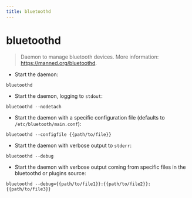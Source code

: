 ```yaml
---
title: bluetoothd
---
```

# bluetoothd

> Daemon to manage bluetooth devices.
> More information: <https://manned.org/bluetoothd>.

- Start the daemon:

`bluetoothd`

- Start the daemon, logging to `stdout`:

`bluetoothd --nodetach`

- Start the daemon with a specific configuration file (defaults to `/etc/bluetooth/main.conf`):

`bluetoothd --configfile {{path/to/file}}`

- Start the daemon with verbose output to `stderr`:

`bluetoothd --debug`

- Start the daemon with verbose output coming from specific files in the bluetoothd or plugins source:

`bluetoothd --debug={{path/to/file1}}:{{path/to/file2}}:{{path/to/file3}}`
